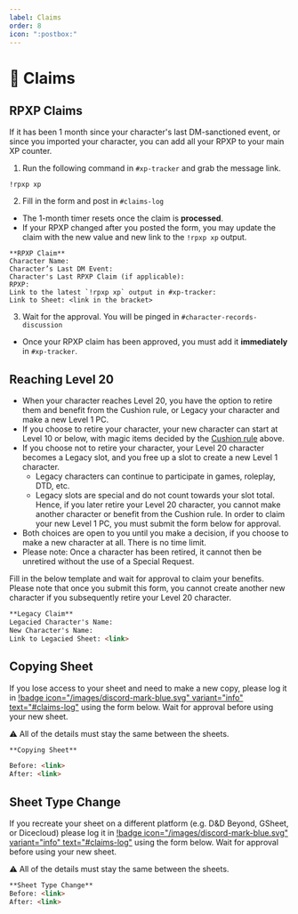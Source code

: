 ```yaml
---
label: Claims
order: 8
icon: ":postbox:"
---
```

<style>
h1:before { 
  content: "📮 ";
}
</style>

# Claims

## RPXP Claims

If it has been 1 month since your character's last DM-sanctioned event, or since you imported your character, you can add all your RPXP to your main XP counter. 

1. Run the following command in `#xp-tracker` and grab the message link.
```
!rpxp xp
```

2. Fill in the form and post in `#claims-log`

- The 1-month timer resets once the claim is **processed**.
- If your RPXP changed after you posted the form, you may update the claim with the new value and new link to the `!rpxp xp` output.

```
**RPXP Claim**
Character Name:
Character’s Last DM Event:
Character's Last RPXP Claim (if applicable):
RPXP:
Link to the latest `!rpxp xp` output in #xp-tracker:
Link to Sheet: <link in the bracket>
```

3) Wait for the approval. You will be pinged in `#character-records-discussion`

- Once your RPXP claim has been approved, you must add it **immediately** in `#xp-tracker`.

## Reaching Level 20
- When your character reaches Level 20, you have the option to retire them and benefit from the Cushion rule, or Legacy your character and make a new Level 1 PC.
- If you choose to retire your character, your new character can start at Level 10 or below, with magic items decided by the [Cushion rule](/records/character-death/#cushion-rule) above.
- If you choose not to retire your character, your Level 20 character becomes a Legacy slot, and you free up a slot to create a new Level 1 character.
  - Legacy characters can continue to participate in games, roleplay, DTD, etc.
  - Legacy slots are special and do not count towards your slot total. Hence, if you later retire your Level 20 character, you cannot make another character or benefit from the Cushion rule. In order to claim your new Level 1 PC, you must submit the form below for approval.
- Both choices are open to you until you make a decision, if you choose to make a new character at all. There is no time limit.
- Please note: Once a character has been retired, it cannot then be unretired without the use of a Special Request.

Fill in the below template and wait for approval to claim your benefits. Please note that once you submit this form, you cannot create another new character if you subsequently retire your Level 20 character.

```md
**Legacy Claim**
Legacied Character's Name:
New Character's Name:
Link to Legacied Sheet: <link>
```

## Copying Sheet
If you lose access to your sheet and need to make a new copy, please log it in [!badge icon="/images/discord-mark-blue.svg" variant="info" text="#claims-log"](https://discord.com/channels/512870694883950598/848389898204741642) using the form below. Wait for approval before using your new sheet.

⚠️ All of the details must stay the same between the sheets.

```md
**Copying Sheet**

Before: <link>
After: <link>
```

## Sheet Type Change
If you recreate your sheet on a different platform (e.g. D&D Beyond, GSheet, or Dicecloud) please log it in [!badge icon="/images/discord-mark-blue.svg" variant="info" text="#claims-log"](https://discord.com/channels/512870694883950598/848389898204741642) using the form below. Wait for approval before using your new sheet.

⚠️ All of the details must stay the same between the sheets.

```md
**Sheet Type Change**
Before: <link>
After: <link>
```